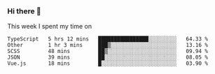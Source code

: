 ### Hi there 👋

<!--
**qiruohan/qiruohan** is a ✨ _special_ ✨ repository because its `README.md` (this file) appears on your GitHub profile.

Here are some ideas to get you started:

- 🔭 I’m currently working on ...
- 🌱 I’m currently learning ...
- 👯 I’m looking to collaborate on ...
- 🤔 I’m looking for help with ...
- 💬 Ask me about ...
- 📫 How to reach me: ...
- 😄 Pronouns: ...
- ⚡ Fun fact: ...
-->

This week I spent my time on 
<!--START_SECTION:waka-->
```text
TypeScript   5 hrs 12 mins   ████████████████░░░░░░░░░   64.33 % 
Other        1 hr 3 mins     ███▒░░░░░░░░░░░░░░░░░░░░░   13.16 % 
SCSS         48 mins         ██▒░░░░░░░░░░░░░░░░░░░░░░   09.94 % 
JSON         39 mins         ██░░░░░░░░░░░░░░░░░░░░░░░   08.05 % 
Vue.js       18 mins         █░░░░░░░░░░░░░░░░░░░░░░░░   03.90 % 
```
<!--END_SECTION:waka-->
